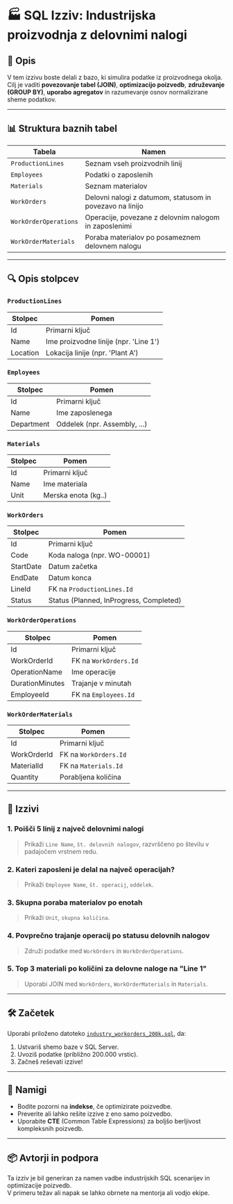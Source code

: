 # 🏭 SQL Izziv: Industrijska proizvodnja z delovnimi nalogi

## 📘 Opis

V tem izzivu boste delali z bazo, ki simulira podatke iz proizvodnega okolja. Cilj je vaditi **povezovanje tabel (JOIN)**, **optimizacijo poizvedb**, **združevanje (GROUP BY)**, **uporabo agregatov** in razumevanje osnov normalizirane sheme podatkov.

---

## 📊 Struktura baznih tabel

| Tabela               | Namen                                                                 |
|----------------------|------------------------------------------------------------------------|
| `ProductionLines`    | Seznam vseh proizvodnih linij                                          |
| `Employees`          | Podatki o zaposlenih                                                   |
| `Materials`          | Seznam materialov                                                      |
| `WorkOrders`         | Delovni nalogi z datumom, statusom in povezavo na linijo               |
| `WorkOrderOperations`| Operacije, povezane z delovnim nalogom in zaposlenimi                 |
| `WorkOrderMaterials` | Poraba materialov po posameznem delovnem nalogu                        |

---

## 🔍 Opis stolpcev

### `ProductionLines`
| Stolpec   | Pomen                                 |
|-----------|---------------------------------------|
| Id        | Primarni ključ                        |
| Name      | Ime proizvodne linije (npr. 'Line 1') |
| Location  | Lokacija linije (npr. 'Plant A')      |

### `Employees`
| Stolpec    | Pomen                         |
|------------|-------------------------------|
| Id         | Primarni ključ                |
| Name       | Ime zaposlenega               |
| Department | Oddelek (npr. Assembly, ...)  |

### `Materials`
| Stolpec | Pomen              |
|--------|---------------------|
| Id     | Primarni ključ      |
| Name   | Ime materiala       |
| Unit   | Merska enota (kg..) |

### `WorkOrders`
| Stolpec   | Pomen                                   |
|-----------|------------------------------------------|
| Id        | Primarni ključ                          |
| Code      | Koda naloga (npr. WO-00001)             |
| StartDate | Datum začetka                           |
| EndDate   | Datum konca                             |
| LineId    | FK na `ProductionLines.Id`              |
| Status    | Status (Planned, InProgress, Completed) |

### `WorkOrderOperations`
| Stolpec         | Pomen                          |
|-----------------|--------------------------------|
| Id              | Primarni ključ                 |
| WorkOrderId     | FK na `WorkOrders.Id`          |
| OperationName   | Ime operacije                  |
| DurationMinutes | Trajanje v minutah             |
| EmployeeId      | FK na `Employees.Id`           |

### `WorkOrderMaterials`
| Stolpec     | Pomen                       |
|-------------|-----------------------------|
| Id          | Primarni ključ              |
| WorkOrderId | FK na `WorkOrders.Id`       |
| MaterialId  | FK na `Materials.Id`        |
| Quantity    | Porabljena količina         |

---

## 🎯 Izzivi

### 1. Poišči 5 linij z največ delovnimi nalogi
> Prikaži `Line Name`, `št. delovnih nalogov`, razvrščeno po številu v padajočem vrstnem redu.

### 2. Kateri zaposleni je delal na največ operacijah?
> Prikaži `Employee Name`, `št. operacij`, `oddelek`.

### 3. Skupna poraba materialov po enotah
> Prikaži `Unit`, `skupna količina`.

### 4. Povprečno trajanje operacij po statusu delovnih nalogov
> Združi podatke med `WorkOrders` in `WorkOrderOperations`.

### 5. Top 3 materiali po količini za delovne naloge na "Line 1"
> Uporabi JOIN med `WorkOrders`, `WorkOrderMaterials` in `Materials`.

---

## 🛠️ Začetek

Uporabi priloženo datoteko [`industry_workorders_200k.sql`](industry_workorders_200k.sql), da:

1. Ustvariš shemo baze v SQL Server.
2. Uvoziš podatke (približno 200.000 vrstic).
3. Začneš reševati izzive!

---

## 📌 Namigi

- Bodite pozorni na **indekse**, če optimizirate poizvedbe.
- Preverite ali lahko rešite izzive z eno samo poizvedbo.
- Uporabite **CTE** (Common Table Expressions) za boljšo berljivost kompleksnih poizvedb.

---

## 📦 Avtorji in podpora

Ta izziv je bil generiran za namen vadbe industrijskih SQL scenarijev in optimizacije poizvedb.  
V primeru težav ali napak se lahko obrnete na mentorja ali vodjo ekipe.
